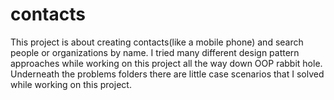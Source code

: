 # contacts
This project is about creating contacts(like a mobile phone) and search people or organizations by name. I tried many different design pattern approaches while working on this project all the way down OOP rabbit hole. Underneath the problems folders there are little case scenarios that I solved while working on this project.
